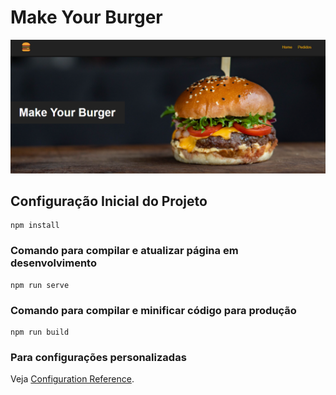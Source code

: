 # Make Your Burger

![Make Your Burger](cover.png)

## Configuração Inicial do Projeto
```
npm install
```

### Comando para compilar e atualizar página em  desenvolvimento
```
npm run serve
```

### Comando para compilar e minificar código para produção
```
npm run build
```

### Para configurações personalizadas
Veja [Configuration Reference](https://cli.vuejs.org/config/).
